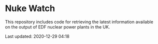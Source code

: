 # Nuke Watch

This repository includes code for retrieving the latest information available on the output of EDF nuclear power plants in the UK.

Last updated: 2020-12-29 04:18